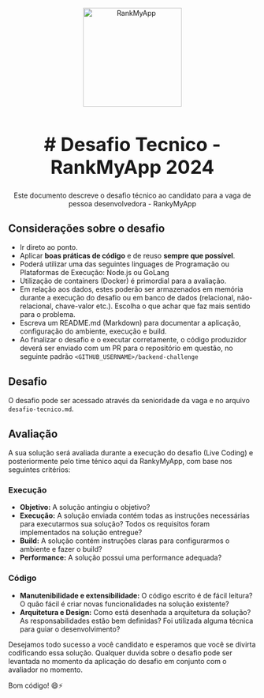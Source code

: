 <div align="center">
  <br>
  <img src="https://yt3.ggpht.com/SwG0Lofb6Qx5p3kHTWDLkIqJo2vly7dpAAwk2_CKb_Resx2TLc5DSfPsU37jfjqpcGs7lTFV=s900-c-k-c0x00ffffff-no-rj" alt="RankMyApp" width="200">
  <br />
  <h1 style="font-size: 38px;"># Desafio Tecnico - RankMyApp 2024</h1>
  <p>Este documento descreve o desafio técnico ao candidato para a vaga de pessoa desenvolvedora - RankyMyApp</p>
</div>

## Considerações sobre o desafio

- Ir direto ao ponto.
- Aplicar **boas práticas de código** e de reuso **sempre que possível**.
- Poderá utilizar uma das seguintes linguages de Programação ou Plataformas de Execução: Node.js ou GoLang
- Utilização de containers (Docker) é primordial para a avaliação.
- Em relação aos dados, estes poderão ser armazenados em memória durante a execução do desafio ou em banco de dados (relacional, não-relacional, chave-valor etc.). Escolha o que achar que faz mais sentido para o problema.
- Escreva um README.md (Markdown) para documentar a aplicação, configuração do ambiente, execução e build.
- Ao finalizar o desafio e o executar corretamente, o código produzidor deverá ser enviado com um PR para o repositório em questão, no seguinte padrão `<GITHUB_USERNAME>/backend-challenge`

## Desafio

O desafio pode ser acessado através da senioridade da vaga e no arquivo `desafio-tecnico.md`.

## Avaliação

A sua solução será avaliada durante a execução do desafio (Live Coding) e posteriormente pelo time ténico aqui da RankyMyApp, com base nos seguintes critérios:

### Execução

- **Objetivo:** A solução antingiu o objetivo?
- **Execução:** A solução enviada contém todas as instruções necessárias para executarmos sua solução? Todos os requisitos foram implementados na solução entregue?
- **Build:** A solução contém instruções claras para configurarmos o ambiente e fazer o build?
- **Performance:** A solução possui uma performance adequada?

### Código

- **Manutenibilidade e extensibilidade:** O código escrito é de fácil leitura? O quão fácil é criar novas funcionalidades na solução existente?
- **Arquitetura e Design:** Como está desenhada a arquitetura da solução? As responsabilidades estão bem definidas? Foi utilizada alguma técnica para guiar o desenvolvimento?

Desejamos todo sucesso a você candidato e esperamos que você se divirta codificando essa solução. Qualquer duvida sobre o desafio pode ser levantada no momento da aplicação do desafio em conjunto com o avaliador no momento.

Bom código! 😄⚡
